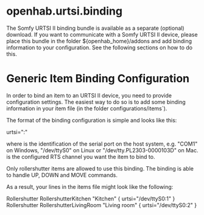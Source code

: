 openhab.urtsi.binding
=====================
The Somfy URTSI II binding bundle is available as a separate (optional) download. If you want to communicate with a Somfy URTSI II device, please place this bundle in the folder ${openhab_home}/addons and add binding information to your configuration. See the following sections on how to do this.

Generic Item Binding Configuration
=====================
In order to bind an item to an URTSI II device, you need to provide configuration settings. The easiest way to do so is to add some binding information in your item file (in the folder configurations/items`).

The format of the binding configuration is simple and looks like this:

urtsi="<port>:<channelid>"

where <port> is the identification of the serial port on the host system, e.g. "COM1" on Windows, "/dev/ttyS0" on Linux or "/dev/tty.PL2303-0000103D" on Mac.
<channelid> is the configured RTS channel you want the item to bind to.

Only rollershutter items are allowed to use this binding. The binding is able to handle UP, DOWN and MOVE commands.

As a result, your lines in the items file might look like the following:

Rollershutter RollershutterKitchen   		"Kitchen"               { urtsi="/dev/ttyS0:1" }
Rollershutter RollershutterLivingRoom   "Living room"           { urtsi="/dev/ttyS0:2" }
